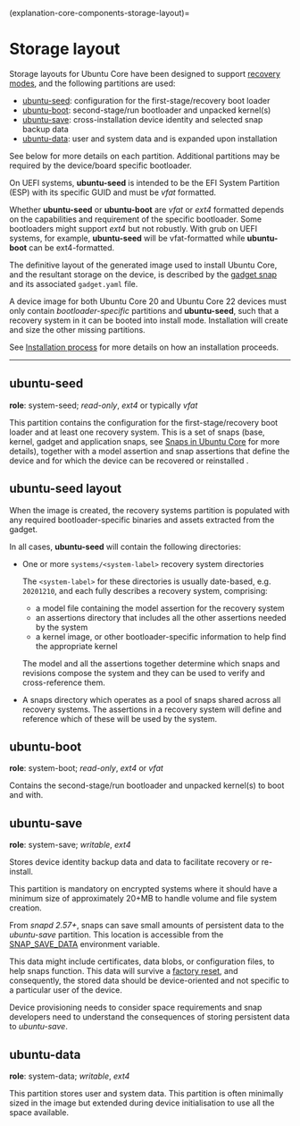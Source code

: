 (explanation-core-components-storage-layout)=
# Storage layout

Storage layouts for Ubuntu Core have been designed to support [recovery modes](/how-to-guides/manage-ubuntu-core/use-a-recovery-mode), and the following partitions are used:

- [ubuntu-seed](#heading--seed): configuration for the first-stage/recovery boot loader
- [ubuntu-boot](#heading--boot): second-stage/run bootloader and unpacked kernel(s)
- [ubuntu-save](#heading-save): cross-installation device identity and selected snap backup data
- [ubuntu-data](#heading-data): user and system data and is expanded upon installation

See below for more details on each partition. Additional partitions may be required by the device/board specific bootloader.

On UEFI systems, **ubuntu-seed** is intended to be the EFI System Partition (ESP) with its specific GUID and must be _vfat_ formatted. 

Whether **ubuntu-seed** or **ubuntu-boot** are _vfat_ or _ext4_ formatted depends on the capabilities and requirement of the specific bootloader. Some bootloaders might support _ext4_ but not robustly. With grub on UEFI systems, for example,  **ubuntu-seed** will be vfat-formatted while **ubuntu-boot** can be ext4-formatted.

The definitive layout of the generated image used to install Ubuntu Core, and the resultant storage on the device, is described by the [gadget snap](https://snapcraft.io/docs/gadget-snap) and its associated `gadget.yaml` file.

A device image for both Ubuntu Core 20 and Ubuntu Core 22 devices must only contain _bootloader-specific_ partitions and **ubuntu-seed**,  such that a recovery system in it can be booted into install mode.  Installation will create and size the other missing partitions.

See [Installation process](/explanation/how-installation-works) for more details on how an installation proceeds.

---

<h2 id='heading--seed'>ubuntu-seed</h2>

**role**: system-seed; *read-only*, *ext4* or typically *vfat*

This partition contains the configuration for the first-stage/recovery boot loader and at least one recovery system. This is a set of snaps (base, kernel, gadget and application snaps, see [Snaps in Ubuntu Core](/explanation/core-components/snaps-in-ubuntu-core) for more details), together with a model assertion and snap assertions that define the device and for which the device can be recovered or reinstalled .

 <h2 id='heading--layout'>ubuntu-seed layout</h2>

When the image is created, the recovery systems partition is populated with any required bootloader-specific binaries and assets extracted from the gadget. 

In all cases, **ubuntu-seed**  will contain the following directories:

-   One or more `systems/<system-label>` recovery system directories
   
    The `<system-label>` for these directories is usually date-based, e.g. `20201210`, and each fully describes a recovery system, comprising:
    - a model file containing the model assertion for the recovery system
    - an assertions directory that includes all the other assertions needed by the system
    - a kernel image, or other bootloader-specific information to help find the appropriate kernel
    
    The model and all the assertions together determine which snaps and revisions compose the system and they can be used to verify and cross-reference them. 

-   A snaps directory which operates as a pool of snaps shared across all recovery systems. The assertions in a recovery system will define and reference which of these will be used by the system.

<h2 id='heading--boot'>ubuntu-boot</h2>

**role**: system-boot; *read-only*, *ext4* or *vfat*

Contains the second-stage/run bootloader and unpacked kernel(s) to boot and with.

<h2 id='heading--save'>ubuntu-save</h2>

**role**: system-save; *writable*, *ext4*

Stores device identity backup data and data to facilitate recovery or re-install.

This partition is mandatory on encrypted systems where it should have a minimum size of approximately 20+MB to handle volume and file system creation.  

From _snapd 2.57+_, snaps can save small amounts of persistent data to the _ubuntu-save_ partition. This location is accessible from the [SNAP_SAVE_DATA](https://snapcraft.io/docs/environment-variables#heading--snap-save-data) environment variable.

This data might include certificates, data blobs, or configuration files, to help snaps function. This data will survive a [factory reset](/t/recovery-modes/24096#heading--factory), and consequently, the stored data should be device-oriented and not specific to a particular user of the device.

Device provisioning needs to consider space requirements and snap developers need to understand the consequences of storing persistent data to _ubuntu-save_.

<h2 id='heading--data'>ubuntu-data</h2>

**role**: system-data; *writable*, *ext4*

This partition stores user and system data. This partition is often minimally sized in the image but extended during device initialisation to use all the space available.

